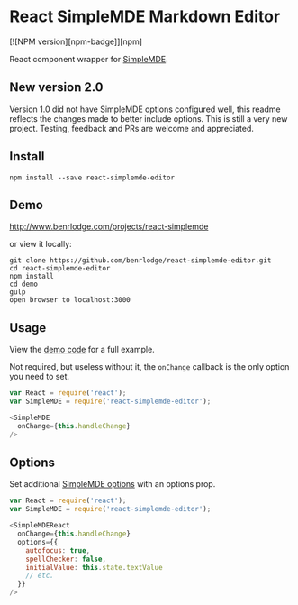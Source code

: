 # React SimpleMDE Markdown Editor
[![NPM version][npm-badge]][npm]

React component wrapper for
[SimpleMDE](https://github.com/NextStepWebs/simplemde-markdown-editor).

## New version 2.0
Version 1.0 did not have SimpleMDE options configured well, this readme reflects the changes made to better include options.
This is still a very new project. Testing, feedback and PRs are welcome and appreciated.

## Install
```
npm install --save react-simplemde-editor
```

## Demo
http://www.benrlodge.com/projects/react-simplemde

or view it locally:
```
git clone https://github.com/benrlodge/react-simplemde-editor.git
cd react-simplemde-editor
npm install
cd demo
gulp
open browser to localhost:3000
```

## Usage
View the [demo code](https://github.com/benrlodge/react-simplemde-editor/tree/master/demo/scripts) for a full example.

Not required, but useless without it, the `onChange` callback is the only option you need to set.

```javascript
var React = require('react');
var SimpleMDE = require('react-simplemde-editor');

<SimpleMDE
  onChange={this.handleChange}
/>
```

## Options
Set additional [SimpleMDE options](https://github.com/NextStepWebs/simplemde-markdown-editor#configuration) with an options prop.

```javascript
var React = require('react');
var SimpleMDE = require('react-simplemde-editor');

<SimpleMDEReact
  onChange={this.handleChange}
  options={{
    autofocus: true,
    spellChecker: false,
    initialValue: this.state.textValue
    // etc.
  }}
/>
```
